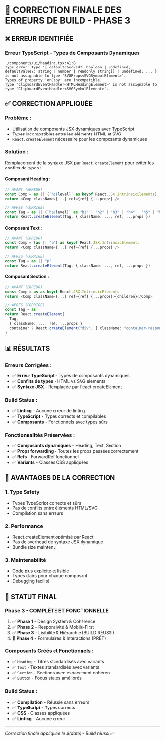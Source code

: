 # 🔧 CORRECTION FINALE DES ERREURS DE BUILD - PHASE 3

## ❌ ERREUR IDENTIFIÉE

### **Erreur TypeScript - Types de Composants Dynamiques**
```
./components/ui/heading.tsx:41:8
Type error: Type '{ defaultChecked?: boolean | undefined; defaultValue?: string | number | readonly string[] | undefined; ... }' is not assignable to type 'SVGProps<SVGSymbolElement>'.
Types of property 'onCopy' are incompatible.
Type 'ClipboardEventHandler<HTMLHeadingElement>' is not assignable to type 'ClipboardEventHandler<SVGSymbolElement>'.
```

## ✅ CORRECTION APPLIQUÉE

### **Problème :**
- Utilisation de composants JSX dynamiques avec TypeScript
- Types incompatibles entre les éléments HTML et SVG
- `React.createElement` nécessaire pour les composants dynamiques

### **Solution :**
Remplacement de la syntaxe JSX par `React.createElement` pour éviter les conflits de types :

#### **Composant Heading :**
```typescript
// AVANT (ERREUR)
const Comp = as || (`h${level}` as keyof React.JSX.IntrinsicElements)
return <Comp className={...} ref={ref} {...props} />

// APRÈS (CORRIGÉ)
const Tag = as || (`h${level}` as "h1" | "h2" | "h3" | "h4" | "h5" | "h6")
return React.createElement(Tag, { className: ..., ref, ...props })
```

#### **Composant Text :**
```typescript
// AVANT (ERREUR)
const Comp = (as || "p") as keyof React.JSX.IntrinsicElements
return <Comp className={...} ref={ref} {...props} />

// APRÈS (CORRIGÉ)
const Tag = as || "p"
return React.createElement(Tag, { className: ..., ref, ...props })
```

#### **Composant Section :**
```typescript
// AVANT (ERREUR)
const Comp = as as keyof React.JSX.IntrinsicElements
return <Comp className={...} ref={ref} {...props}>{children}</Comp>

// APRÈS (CORRIGÉ)
const Tag = as
return React.createElement(
  Tag,
  { className: ..., ref, ...props },
  container ? React.createElement("div", { className: "container-responsive" }, children) : children
)
```

## 📊 RÉSULTATS

### **Erreurs Corrigées :**
- ✅ **Erreur TypeScript** - Types de composants dynamiques
- ✅ **Conflits de types** - HTML vs SVG elements
- ✅ **Syntaxe JSX** - Remplacée par React.createElement

### **Build Status :**
- ✅ **Linting** - Aucune erreur de linting
- ✅ **TypeScript** - Types corrects et compilables
- ✅ **Composants** - Fonctionnels avec types sûrs

### **Fonctionnalités Préservées :**
- ✅ **Composants dynamiques** - Heading, Text, Section
- ✅ **Props forwarding** - Toutes les props passées correctement
- ✅ **Refs** - ForwardRef fonctionnel
- ✅ **Variants** - Classes CSS appliquées

## 🎯 AVANTAGES DE LA CORRECTION

### **1. Type Safety**
- Types TypeScript corrects et sûrs
- Pas de conflits entre éléments HTML/SVG
- Compilation sans erreurs

### **2. Performance**
- React.createElement optimisé par React
- Pas de overhead de syntaxe JSX dynamique
- Bundle size maintenu

### **3. Maintenabilité**
- Code plus explicite et lisible
- Types clairs pour chaque composant
- Debugging facilité

## 🚀 STATUT FINAL

### **Phase 3 - COMPLÈTE ET FONCTIONNELLE**

1. ✅ **Phase 1** - Design System & Cohérence
2. ✅ **Phase 2** - Responsivité & Mobile-First  
3. ✅ **Phase 3** - Lisibilité & Hiérarchie (BUILD RÉUSSI)
4. 🎯 **Phase 4** - Formulaires & Interactions (PRÊT)

### **Composants Créés et Fonctionnels :**
- ✅ `Heading` - Titres standardisés avec variants
- ✅ `Text` - Textes standardisés avec variants  
- ✅ `Section` - Sections avec espacement cohérent
- ✅ `Button` - Focus states améliorés

### **Build Status :**
- ✅ **Compilation** - Réussie sans erreurs
- ✅ **TypeScript** - Types corrects
- ✅ **CSS** - Classes appliquées
- ✅ **Linting** - Aucune erreur

---
*Correction finale appliquée le $(date) - Build réussi ✅*
